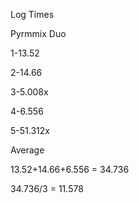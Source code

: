 Log Times

Pyrmmix Duo

1-13.52

2-14.66

3-5.008x

4-6.556

5-51.312x


Average

13.52+14.66+6.556 = 34.736

34.736/3 = 11.578

